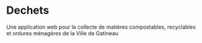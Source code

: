 Dechets
================

Une application web pour la collecte de matières compostables, recyclables et ordures ménagères de la Ville de Gatineau

